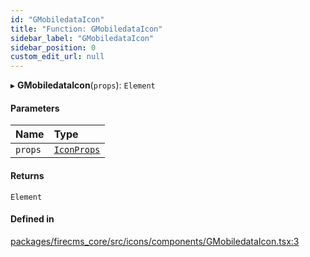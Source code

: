 ```yaml
---
id: "GMobiledataIcon"
title: "Function: GMobiledataIcon"
sidebar_label: "GMobiledataIcon"
sidebar_position: 0
custom_edit_url: null
---
```


▸ **GMobiledataIcon**(`props`): `Element`

#### Parameters

| Name | Type |
| :------ | :------ |
| `props` | [`IconProps`](../types/IconProps.md) |

#### Returns

`Element`

#### Defined in

[packages/firecms_core/src/icons/components/GMobiledataIcon.tsx:3](https://github.com/FireCMSco/firecms/blob/d45f3739/packages/firecms_core/src/icons/components/GMobiledataIcon.tsx#L3)
